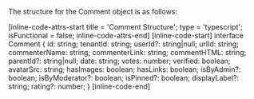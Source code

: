 The structure for the Comment object is as follows:

[inline-code-attrs-start title = 'Comment Structure'; type = 'typescript'; isFunctional = false; inline-code-attrs-end]
[inline-code-start]
interface Comment {
    id: string;
    tenantId: string;
    userId?: string|null;
    urlId: string;
    commenterName: string;
    commenterLink: string;
    commentHTML: string;
    parentId?: string|null;
    date: string;
    votes: number;
    verified: boolean;
    avatarSrc: string;
    hasImages: boolean;
    hasLinks: boolean;
    isByAdmin?: boolean;
    isByModerator?: boolean;
    isPinned?: boolean;
    displayLabel?: string;
    rating?: number;
}
[inline-code-end]
